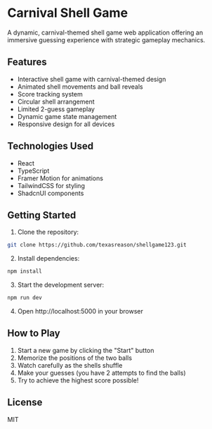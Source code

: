 # Carnival Shell Game

A dynamic, carnival-themed shell game web application offering an immersive guessing experience with strategic gameplay mechanics.

## Features

- Interactive shell game with carnival-themed design
- Animated shell movements and ball reveals
- Score tracking system
- Circular shell arrangement
- Limited 2-guess gameplay
- Dynamic game state management
- Responsive design for all devices

## Technologies Used

- React
- TypeScript
- Framer Motion for animations
- TailwindCSS for styling
- ShadcnUI components

## Getting Started

1. Clone the repository:
```bash
git clone https://github.com/texasreason/shellgame123.git
```

2. Install dependencies:
```bash
npm install
```

3. Start the development server:
```bash
npm run dev
```

4. Open http://localhost:5000 in your browser

## How to Play

1. Start a new game by clicking the "Start" button
2. Memorize the positions of the two balls
3. Watch carefully as the shells shuffle
4. Make your guesses (you have 2 attempts to find the balls)
5. Try to achieve the highest score possible!

## License

MIT
